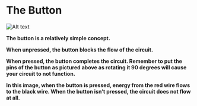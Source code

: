 # The Button

<img title="a title" alt="Alt text" src="https://lh7-us.googleusercontent.com/6p7tP_1HyXoNyM65Sxsb2OWF-PQqqgXWTJH55BTO0WaETV3NpaIxrzDdC9bcOy5ClmVyTl-d8SsHxw9pitL02fmrfDiMzsvNsZFMgs5ST_gDdxmKJ48lu9QwxeZUnw13qK9y5I519NnyQ2zaea50x3I">

**The button is a relatively simple concept.**

**When unpressed, the button blocks the flow of the circuit.**

**When pressed, the button completes the circuit. Remember to put the pins of the button as pictured above as rotating it 90 degrees will cause your circuit to not function.**

**In this image, when the button is pressed, energy from the red wire flows to the black wire. When the button isn’t pressed, the circuit does not flow at all.**
